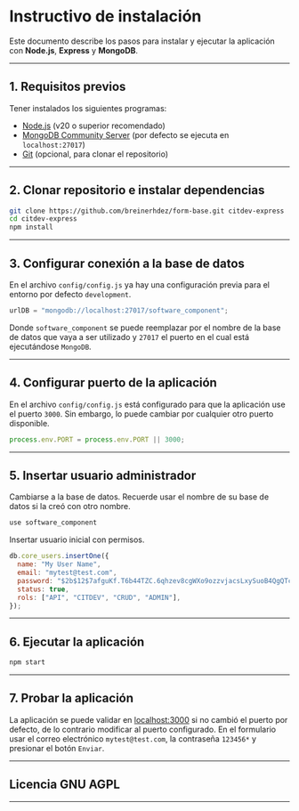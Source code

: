 # Instructivo de instalación

Este documento describe los pasos para instalar y ejecutar la aplicación con **Node.js**, **Express** y **MongoDB**.

---

## 1. Requisitos previos

Tener instalados los siguientes programas:

- [Node.js](https://nodejs.org/) (v20 o superior recomendado)
- [MongoDB Community Server](https://www.mongodb.com/try/download/community) (por defecto se ejecuta en `localhost:27017`)
- [Git](https://git-scm.com/) (opcional, para clonar el repositorio)

---

## 2. Clonar repositorio e instalar dependencias

```bash
git clone https://github.com/breinerhdez/form-base.git citdev-express
cd citdev-express
npm install
```

---

## 3. Configurar conexión a la base de datos

En el archivo `config/config.js` ya hay una configuración previa para el entorno por defecto `development`.

```js
urlDB = "mongodb://localhost:27017/software_component";
```

Donde `software_component` se puede reemplazar por el nombre de la base de datos que vaya a ser utilizado y `27017` el puerto en el cual está ejecutándose `MongoDB`.

---

## 4. Configurar puerto de la aplicación

En el archivo `config/config.js` está configurado para que la aplicación use el puerto `3000`. Sin embargo, lo puede cambiar por cualquier otro puerto disponible.

```js
process.env.PORT = process.env.PORT || 3000;
```

---

## 5. Insertar usuario administrador

Cambiarse a la base de datos. Recuerde usar el nombre de su base de datos si la creó con otro nombre.

```js
use software_component
```

Insertar usuario inicial con permisos.

```js
db.core_users.insertOne({
  name: "My User Name",
  email: "mytest@test.com",
  password: "$2b$12$7afguKf.T6b44TZC.6qhzev8cgWXo9ozzvjacsLxySuoB4QgQTclS",
  status: true,
  rols: ["API", "CITDEV", "CRUD", "ADMIN"],
});
```

---

## 6. Ejecutar la aplicación

```bash
npm start
```

---

## 7. Probar la aplicación

La aplicación se puede validar en [localhost:3000](http://localhost:3000) si no cambió el puerto por defecto, de lo contrario modificar al puerto configurado.
En el formulario usar el correo electrónico `mytest@test.com`, la contraseña `123456*` y presionar el botón `Enviar`.

---

## Licencia GNU AGPL

---
